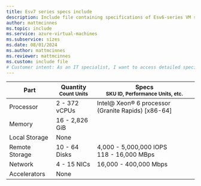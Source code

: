 ```yaml
---
title: Esv7 series specs include
description: Include file containing specifications of Esv6-series VM sizes.
author: mattmcinnes
ms.topic: include
ms.service: azure-virtual-machines
ms.subservice: sizes
ms.date: 08/01/2024
ms.author: mattmcinnes
ms.reviewer: mattmcinnes
ms.custom: include file
# Customer intent: As an IT specialist, I want to access detailed specifications for the Esv6-series VMs, so that I can select the appropriate configuration for my workloads based on performance and capacity needs.
---
```

| Part | Quantity <br><sup>Count Units | Specs <br><sup>SKU ID, Performance Units, etc.  |
|---|---|---|
| Processor      | 2 - 372 vCPUs     | Intel@ Xeon® 6 processor (Granite Rapids) [x86-64] |
| Memory         | 16 - 2,826 GiB        |    |
| Local Storage  | None         |  |
| Remote Storage | 10 - 64 Disks        | 4,000 - 5,000,000 IOPS <br>118 - 16,000 MBps |
| Network        | 4 - 15 NICs        | 16,000 - 400,000 Mbps |
| Accelerators   | None            |     |

